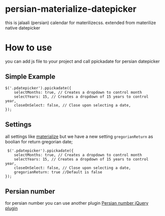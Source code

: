 # persian-materialize-datepicker
this is jalaali (persian) calendar for materilizecss. extended from materilize native datepicker

# How to use
you can add js file to your project and call ppickadate for persian datepicker

## Simple Example
```
$('.pdatepicker').ppickadate({
    selectMonths: true, // Creates a dropdown to control month
    selectYears: 15, // Creates a dropdown of 15 years to control year,
    closeOnSelect: false, // Close upon selecting a date,
});
```

## Settings
all settings like [materialize](http://materializecss.com/forms.html#date-picker) but we have a new setting ```gregorianReturn``` as boolian for return gregorian date;

```
 $('.pdatepicker').ppickadate({
    selectMonths: true, // Creates a dropdown to control month
    selectYears: 15, // Creates a dropdown of 15 years to control year,
    closeOnSelect: false, // Close upon selecting a date,
    gregorianReturn: true //Default is false
});
```

## Persian number
for persian number you can use another plugin [Persian number jQuery plugin](https://github.com/sms1989/persian-numbers-jquery-plugin)